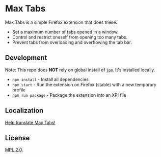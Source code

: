 Max Tabs
========

Max Tabs is a simple Firefox extension that does these:

- Set a maximum number of tabs opened in a window.
- Control and restrict oneself from opening too many tabs.
- Prevent tabs from overloading and overflowing the tab bar.

Development
---

Note: This repo does **NOT** rely on global install of [`jpm`](https://github.com/mozilla/jpm). It's installed locally.

- `npm install` - Install all dependencies
- `npm start` - Run the extension on Firefox (stable) with a new temporary profile
- `npm run package` - Package the extension into an XPI file

Localization
---

[Help translate Max Tabs!](https://www.transifex.com/projects/p/max-tabs/)

License
---

[MPL 2.0](https://www.mozilla.org/MPL/2.0/).
